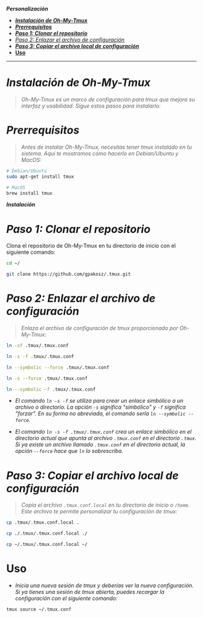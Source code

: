 ***Personalización***

- [***Instalación de Oh-My-Tmux***](#instalación-de-oh-my-tmux)
- [***Prerrequisitos***](#prerrequisitos)
- [***Paso 1: Clonar el repositorio***](#paso-1-clonar-el-repositorio)
- [*Paso 2: Enlazar el archivo de configuración*](#paso-2-enlazar-el-archivo-de-configuración)
- [***Paso 3: Copiar el archivo local de configuración***](#paso-3-copiar-el-archivo-local-de-configuración)
- [**Uso**](#uso)

---

# ***Instalación de Oh-My-Tmux***

> *Oh-My-Tmux es un marco de configuración para tmux que mejora su interfaz y usabilidad. Sigue estos pasos para instalarlo:*

# ***Prerrequisitos***

> *Antes de instalar Oh-My-Tmux, necesitas tener tmux instalado en tu sistema. Aquí te mostramos cómo hacerlo en Debian/Ubuntu y MacOS:*

```bash
# Debian/Ubuntu
sudo apt-get install tmux
```

```bash
# MacOS
brew install tmux
```

***Instalación***

# ***Paso 1: Clonar el repositorio***

Clona el repositorio de Oh-My-Tmux en tu directorio de inicio con el siguiente comando:

```bash
cd ~/
```

```bash
git clone https://github.com/gpakosz/.tmux.git
```

# *Paso 2: Enlazar el archivo de configuración*

> *Enlaza el archivo de configuración de tmux proporcionado por Oh-My-Tmux:*

```bash
ln -sf .tmux/.tmux.conf
```

```bash
ln -s -f .tmux/.tmux.conf
```

```bash
ln --symbolic --force .tmux/.tmux.conf
```

```bash
ln -s --force .tmux/.tmux.conf
```

```bash
ln --symbolic -f .tmux/.tmux.conf
```

- *El comando `ln -s -f` se utiliza para crear un enlace simbólico a un archivo o directorio. La opción `-s` significa "simbólico" y `-f` significa "forzar". En su forma no abreviada, el comando sería `ln --symbolic --force`.*

- *El comando `ln -s -f .tmux/.tmux.conf` crea un enlace simbólico en el directorio actual que apunta al archivo `.tmux.conf` en el directorio `.tmux`. Si ya existe un archivo llamado `.tmux.conf` en el directorio actual, la opción `--force` hace que `ln` lo sobrescriba.*

# ***Paso 3: Copiar el archivo local de configuración***

> *Copia el archivo `.tmux.conf.local` en tu directorio de inicio o `/home`. Este archivo te permite personalizar tu configuración de tmux:*

```bash
cp .tmux/.tmux.conf.local .
```

```bash
cp ./.tmux/.tmux.conf.local ./
```

```bash
cp ~/.tmux/.tmux.conf.local ~/
```

# **Uso**

- *Inicia una nueva sesión de tmux y deberías ver la nueva configuración. Si ya tienes una sesión de tmux abierta, puedes recargar la configuración con el siguiente comando:*

```bash
tmux source ~/.tmux.conf
```
